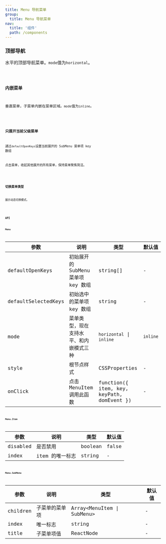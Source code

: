 ```yaml
---
title: Menu 导航菜单
group:
  title: Menu 导航菜单
nav:
  title: '组件'
  path: /components
---
```


### 顶部导航

水平的顶部导航菜单。`mode`值为`horizontal`。

<code src="./demos/horizontal.tsx" />

### 内嵌菜单

垂直菜单，子菜单内嵌在菜单区域。`mode`值为`inline`。

<code src="./demos/inline.tsx" />

### 只展开当前父级菜单

通过`defaultOpenKeys`设置当前展开的 SubMenu 菜单项 key 数组

点击菜单，收起其他展开的所有菜单，保持菜单聚焦简洁。

<code src="./demos/defaultOpenKeys.tsx" />

### 切换菜单类型

展示动态切换模式。

<code src="./demos/mode.tsx" />

### API

#### Menu

| 参数                | 说明                                   | 类型                                       | 默认值   |
| ------------------- | -------------------------------------- | ------------------------------------------ | -------- |
| defaultOpenKeys     | 初始展开的 SubMenu 菜单项 key 数组     | string\[]                                  | -        |
| defaultSelectedKeys | 初始选中的菜单项 key 数组              | string                                     | -        |
| mode                | 菜单类型，现在支持水平、和内嵌模式三种 | `horizontal` \| `inline`                   | `inline` |
| style               | 根节点样式                             | CSSProperties                              | -        |
| onClick             | 点击 MenuItem 调用此函数               | function({ item, key, keyPath, domEvent }) | -        |

#### Menu.Item

| 参数     | 说明            | 类型    | 默认值 |
| -------- | --------------- | ------- | ------ |
| disabled | 是否禁用        | boolean | false  |
| index    | item 的唯一标志 | string  | -      |

#### Menu.SubMenu

| 参数     | 说明           | 类型                          | 默认值 |
| -------- | -------------- | ----------------------------- | ------ |
| children | 子菜单的菜单项 | Array&lt;MenuItem \| SubMenu> | -      |
| index    | 唯一标志       | string                        | -      |
| title    | 子菜单项值     | ReactNode                     | -      |
